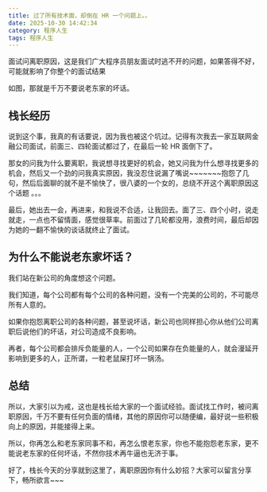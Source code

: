 ```yaml
---
title: 过了所有技术面，却倒在 HR 一个问题上。。
date: 2025-10-30 14:42:34
category: 程序人生
tags: 程序人生
---
```


面试问离职原因，这是我们广大程序员朋友面试时逃不开的问题，如果答得不好，可能就影响了你整个的面试结果

如图，那就是千万不要说老东家的坏话。

## 栈长经历

说到这个事，我真的有话要说，因为我也被这个坑过。记得有次我去一家互联网金融公司面试，前面三、四轮面试都过了，在最后一轮 HR 面倒下了。

那女的问我为什么要离职，我说想寻找更好的机会，她又问我为什么想寻找更多的机会，然后又一个劲的问我真实原因，我没忍住说漏了嘴说~~~~~~~抱怨了几句，然后后面聊的就不是不愉快了，很八婆的一个女的，总绕不开这个离职原因这个话题 。。。

最后，她出去一会，再进来，和我说不合适，让我回去。面了三、四个小时，说走就走，一点也不留情面，感觉很草率。前面过了几轮都没用，浪费时间，最后却因为她的一翻不愉快的谈话就终止了面试。

## 为什么不能说老东家坏话？

我们站在新公司的角度想这个问题。

我们知道，每个公司都有每个公司的各种问题，没有一个完美的公司的，不可能尽所有人意的。

如果你抱怨离职公司的各种问题，甚至说坏话，新公司也同样担心你从他们公司离职后说他们的坏话，对公司造成不良影响。

再者，每个公司都会排斥负能量的人，一个公司如果存在负能量的人，就会漫延开影响到更多的人，正所谓，一粒老鼠屎打坏一锅汤。

## 总结

所以，大家引以为戒，这也是栈长给大家的一个面试经验。面试找工作时，被问离职原因，千万不要有任何负面的情绪，其他的原因你可以随便编，最好说一些积极向上的原因，并能接得上来。

所以，你再怎么和老东家同事不和，再怎么恨老东家，你也不能抱怨老东家，更不能说老东家的任何坏话，不然你技术再牛逼也无济于事。

好了，栈长今天的分享就到这里了，离职原因你有什么妙招？大家可以留言分享下，畅所欲言~~~

